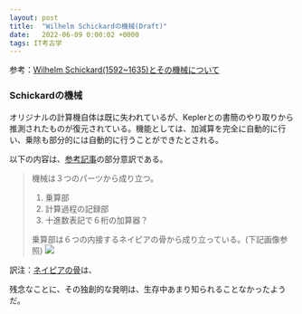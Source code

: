 ```yaml
---
layout: post
title:  "Wilhelm Schickardの機械(Draft)"
date:   2022-06-09 0:00:02 +0000
tags: IT考古学
---
```


参考：[Wilhelm Schickard(1592~1635)とその機械について](https://history-computer.com/wilhelm-schickard-and-the-rotating-clock-complete-history/)

### Schickardの機械
オリジナルの計算機自体は既に失われているが、Keplerとの書簡のやり取りから推測されたものが復元されている。機能としては、加減算を完全に自動的に行い、乗除も部分的には自動的に行うことができたとされる。

以下の内容は、[参考記事](https://history-computer.com/wilhelm-schickard-and-the-rotating-clock-complete-history/#:~:text=Let%E2%80%99s%20examine%20the%20structure%20and%20the%20functioning%20of%20the%20device%2C%20designed%20by%20Schickard%20and%20produced%20by%20Pfister.%20The%20Calculating%20Clock%20is%20composed%20of%203%20main%20parts%3A)の部分意訳である。

>機械は３つのパーツから成り立つ。
>1. 乗算部
>2. 計算過程の記録部
>3. 十進数表記で６桁の加算器？
>
>乗算部は６つの内接するネイピアの骨から成り立っている。(下記画像参照)
> ![](https://history-computer.com/MechanicalCalculators/images/SchickardMachineNapierRoads.jpg)

訳注：[ネイピアの骨](https://ja.wikipedia.org/wiki/%E3%83%8D%E3%82%A4%E3%83%94%E3%82%A2%E3%81%AE%E9%AA%A8)は、

残念なことに、その独創的な発明は、生存中あまり知られることなかったようだ。